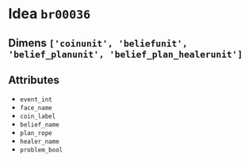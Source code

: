 # Idea `br00036`

## Dimens `['coinunit', 'beliefunit', 'belief_planunit', 'belief_plan_healerunit']`

## Attributes
- `event_int`
- `face_name`
- `coin_label`
- `belief_name`
- `plan_rope`
- `healer_name`
- `problem_bool`

